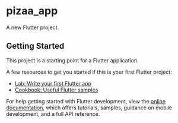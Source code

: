 # pizaa_app

A new Flutter project.

## Getting Started

This project is a starting point for a Flutter application.

A few resources to get you started if this is your first Flutter project:

- [Lab: Write your first Flutter app](https://docs.flutter.dev/get-started/codelab)
- [Cookbook: Useful Flutter samples](https://docs.flutter.dev/cookbook)

For help getting started with Flutter development, view the
[online documentation](https://docs.flutter.dev/), which offers tutorials,
samples, guidance on mobile development, and a full API reference.

<p>
  <img.src="
    https://github.com/rutvik4940/pizza_app/assets/153794371/f5a9433a-e050-4273-9101-5c5b63d86dc7"heigth="400px"
    width="200px"/>
    <img.src="
    https://github.com/rutvik4940/pizza_app/assets/153794371/07fdc368-7150-42de-a214-eb63f367a951"heigth="400px"
      width="200px"/>

</p>
